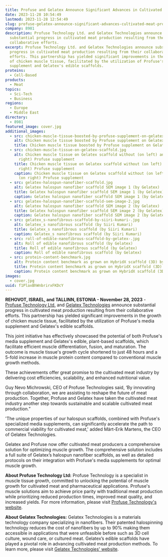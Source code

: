 ```yaml
---
title: Profuse and Gelatex Announce Significant Advances in Cultivated Meat Production
date: 2023-11-28 10:54:49
lastmod: 2023-11-28 12:54:49
slug: profuse-gelatex-announce-significant-advances-cultivated-meat-production
company: 8981
description: Profuse Technology Ltd. and Gelatex Technologies announce
  substantial progress in cultivated meat production resulting from their
  collaborative efforts.
excerpt: Profuse Technology Ltd. and Gelatex Technologies announce substantial
  progress in cultivated meat production resulting from their collaborative
  efforts. This partnership has yielded significant improvements in the growth
  of chicken muscle tissue, facilitated by the utilization of Profuse's media
  supplement and Gelatex's edible scaffolds.
proteins:
  - Cell-Based
products:
  - Meat
topics:
  - Sci-Tech
  - Business
regions:
  - Europe
  - Middle East
directory:
  - 8981
featured_image: cover.jpg
additional_images:
  - src: chicken-muscle-tissue-boosted-by-profuse-supplement-on-gelatex-scaffold.jpg
    alt: Chicken muscle tissue boosted by Profuse supplement on Gelatex scaffold
    title: Chicken muscle tissue boosted by Profuse supplement on Gelatex scaffold
  - src: chicken-muscle-tissue-on-gelatex-scaffold.jpg
    alt: Chicken muscle tissue on Gelatex scaffold without (on left) and with (on
      right) Profuse supplement
    title: Chicken muscle tissue on Gelatex scaffold without (on left) and with (on
      right) Profuse supplement
    caption: Chicken muscle tissue on Gelatex scaffold without (on left) and with
      (on right) Profuse supplement
  - src: gelatex-halospun-nanofiber-scaffold.jpg
    alt: Gelatex halospun nanofiber scaffold SEM image 1 (by Gelatex)
    title: Gelatex halospun nanofiber scaffold SEM image 1 (by Gelatex)
    caption: Gelatex halospun nanofiber scaffold SEM image 1 (by Gelatex)
  - src: gelatex-halospun-nanofiber-scaffold-sem-image-2.jpg
    alt: Gelatex halospun nanofiber scaffold SEM image 2 (by Gelatex)
    title: Gelatex halospun nanofiber scaffold SEM image 2 (by Gelatex)
    caption: Gelatex halospun nanofiber scaffold SEM image 2 (by Gelatex)
  - src: gelatex_s-nanofibrous-scaffold-by-siiri-kumari-.jpg
    alt: Gelatex_s nanofibrous scaffold (by Siiri Kumari)
    title: Gelatex_s nanofibrous scaffold (by Siiri Kumari)
    caption: Gelatex_s nanofibrous scaffold (by Siiri Kumari)
  - src: roll-of-edible-nanofibrous-scaffold-by-gelatex-.jpg
    alt: Roll of edible nanofibrous scaffold (by Gelatex)
    title: Roll of edible nanofibrous scaffold (by Gelatex)
    caption: Roll of edible nanofibrous scaffold (by Gelatex)
  - src: protein-content-benchmark.jpg
    alt: Protein content benchmark as grown on HybridX scaffold (3D) by Gelatex
    title: Protein content benchmark as grown on HybridX scaffold (3D) by Gelatex
    caption: Protein content benchmark as grown on HybridX scaffold (3D) by Gelatex
images:
  - cover.jpg
uuid: f1PlaxBhWnbrirxFKDcY
---
```

**REHOVOT, ISRAEL, and TALLINN, ESTONIA - November 28, 2023** - [Profuse Technology Ltd.](https://profuse-tech.com/) and [Gelatex Technologies](https://www.gelatex.com/) announce substantial progress in cultivated meat production resulting from their collaborative efforts. This partnership has yielded significant improvements in the growth of chicken muscle tissue, facilitated by the utilization of Profuse's media supplement and Gelatex's edible scaffolds.

This joint initiative has effectively showcased the potential of both Profuse's media supplement and Gelatex's edible, plant-based scaffolds, which facilitate efficient muscle differentiation, fusion, and maturation. The outcome is muscle tissue's growth cycle shortened to just 48 hours and a 5-fold increase in muscle protein content compared to conventional muscle growth methods.

These achievements offer great promise to the cultivated meat industry by delivering cost efficiencies, scalability, and enhanced nutritional value.

Guy Nevo Michrowski, CEO of Profuse Technologies said, ‘By innovating through collaboration, we are assisting to reshape the future of meat production. Together, Profuse and Gelatex have taken the cultivated meat industry another step towards sustainable and scalable cultivated meat production.”

'The unique properties of our halospun scaffolds, combined with Profuse's specialized media supplements, can significantly accelerate the path to commercial viability for cultivated meat,' added Märt-Erik Martens, the CEO of Gelatex Technologies.

Gelatex and Profuse now offer cultivated meat producers a comprehensive solution for optimizing muscle growth. The comprehensive solution includes a full suite of Gelatex’s halospun nanofiber scaffolds, as well as detailed protocols on their integration with Profuse's media supplements for optimal muscle growth.

**About Profuse Technology Ltd:**
Profuse Technology is a specialist in muscle tissue growth, committed to unlocking the potential of muscle growth for cultivated meat and pharmaceutical applications. Profuse's muscle solutions aim to achieve price parity with traditional meat production while prioritizing reduced production times, improved meat quality, and increased yields. For more information, please visit [Profuse Technology's website](https://profuse-tech.com/).

**About Gelatex Technologies:**
Gelatex Technologies is a materials technology company specializing in nanofibers. Their patented halospinning technology reduces the cost of nanofibers by up to 90% making them accessible in applications that were unfeasible before such as 3D cell culture, wound care, or cultured meat. Gelatex’s edible scaffolds have played a pivotal role in advancing cultivated meat production methods. To learn more, please visit [Gelatex Technologies' website](https://www.gelatex.com/).